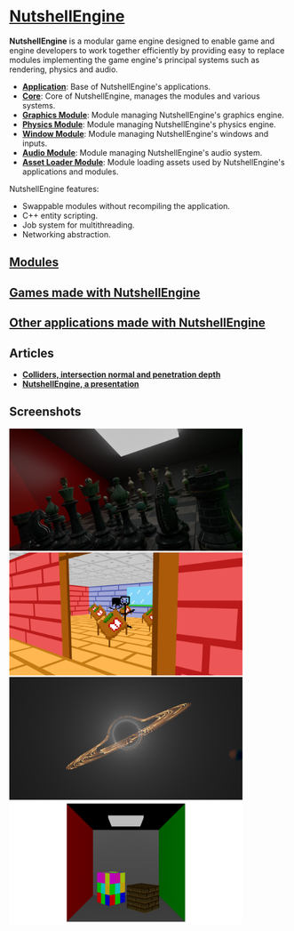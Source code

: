# [NutshellEngine](https://github.com/Team-Nutshell)
**NutshellEngine** is a modular game engine designed to enable game and engine developers to work together efficiently by providing easy to replace modules implementing the game engine's principal systems such as rendering, physics and audio.
- [**Application**](https://github.com/Team-Nutshell/NutshellEngine-Application): Base of NutshellEngine's applications.
- [**Core**](https://github.com/Team-Nutshell/NutshellEngine-Core): Core of NutshellEngine, manages the modules and various systems.
- [**Graphics Module**](https://github.com/Team-Nutshell/NutshellEngine-GraphicsModule): Module managing NutshellEngine's graphics engine.
- [**Physics Module**](https://github.com/Team-Nutshell/NutshellEngine-PhysicsModule): Module managing NutshellEngine's physics engine.
- [**Window Module**](https://github.com/Team-Nutshell/NutshellEngine-WindowModule): Module managing NutshellEngine's windows and inputs.
- [**Audio Module**](https://github.com/Team-Nutshell/NutshellEngine-AudioModule): Module managing NutshellEngine's audio system.
- [**Asset Loader Module**](https://github.com/Team-Nutshell/NutshellEngine-AssetLoaderModule): Module loading assets used by NutshellEngine's applications and modules.

NutshellEngine features:
- Swappable modules without recompiling the application.
- C++ entity scripting.
- Job system for multithreading.
- Networking abstraction.

## [Modules](modules/index.md)

## [Games made with NutshellEngine](games/index.md)

## [Other applications made with NutshellEngine](other_applications/index.md)

## Articles
- [**Colliders, intersection normal and penetration depth**](articles/colliders.md)
- [**NutshellEngine, a presentation**](articles/presentation.md)

## Screenshots
<a href="assets/images/pathtracing.png"><img src="assets/images/pathtracing.png" width=420px></a><a href="assets/images/tgntw.png"><img src="assets/images/tgntw.png" width=420px></a><br />
<a href="assets/images/raymarching.png"><img src="assets/images/raymarching.png" width=420px></a><a href="assets/images/basicrendering.png"><img src="assets/images/basicrendering.png" width=420px></a>